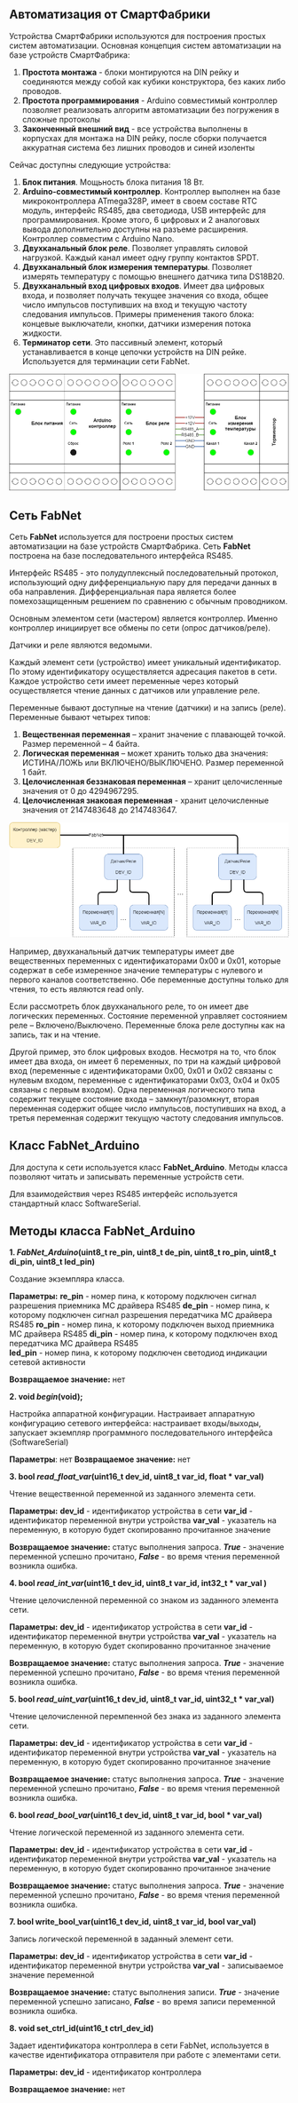 ## Автоматизация от СмартФабрики

Устройства СмартФабрики используются для построения простых систем автоматизации. Основная концепция систем автоматизации на базе устройств СмартФабрика:

1. **Простота монтажа** - блоки монтируются на DIN рейку и соединяются между собой как кубики конструктора, без каких либо проводов.
2. **Простота программирования** - Arduino совместимый контроллер позволяет реализовать алгоритм автоматизации без погружения в сложные протоколы
3. **Законченный внешний вид** - все устройства выполнены в корпусхах для монтажа на DIN рейку, после сборки получается аккуратная система без лишних проводов и синей изоленты  

Сейчас доступны следующие устройства:

1. **Блок питания**. Мощьность блока питания 18 Вт.
2. **Arduino-совместимый контроллер**. Контроллер выполнен на базе микроконтроллера ATmega328P, имеет в своем составе RTC модуль, интерфейс RS485, два светодиода, USB интерфейс для программирования. Кроме этого, 6 цифровых и 2 аналоговых вывода дополнительно доступны на разъеме расширения. Контроллер совместим с Arduino Nano.
3. **Двухканальный блок реле**. Позволяет управлять силовой нагрузкой. Каждый канал имеет одну группу контактов SPDT.
4. **Двухканальный блок измерения температуры**. Позволяет измерять температуру с помощью внешнего датчика типа DS18B20. 
5. **Двухканальный вход цифровых входов**. Имеет два цифровых входа, и позволяет получать текущее значения со входа, общее число импульсов поступивших на вход и текущую частоту следования импульсов. Примеры применения такого блока: концевые выключатели, кнопки, датчики измерения потока жидкости.
6. **Терминатор сети**. Это пассивный элемент, который устанавливается в конце цепочки устройств на DIN рейке. Используется для терминации сети FabNet. 

![Типовая сборка](https://github.com/sdydykin/FabHome_Arduino/blob/main/img/TypicalSetup.png?raw=true)

## Сеть FabNet

Сеть **FabNet** используется для построени простых систем автоматизации на базе устройств СмартФабрика. Сеть **FabNet**  построена на базе последовательного интерфейса RS485. 

Интерфейс RS485 - это полудуплексный последовательный протокол, использующий одну дифференциальную пару для передачи данных в оба направления. Дифференциальная пара является более помехозащищенным решением по сравнению с обычным проводником.

Основным элементом сети (мастером) является контроллер. Именно контроллер инициирует все обмены по сети (опрос датчиков/реле). 

Датчики и реле являются ведомыми.

Каждый элемент сети (устройство) имеет уникальный идентификатор. По этому идентификатору осуществляется адресация пакетов в сети. Каждое устройство сети имеет переменные через который осуществляется чтение данных с датчиков или управление реле.

Переменные бывают доступные на чтение (датчики) и на запись (реле). Переменные бывают четырех типов:

1. **Вещественная переменная** – хранит значение с плавающей точкой. Размер переменной – 4 байта.
2. **Логическая переменная** – может хранить только два значения: ИСТИНА/ЛОЖЬ или ВКЛЮЧЕНО/ВЫКЛЮЧЕНО. Размер переменной 1 байт.
3. **Целочисленная беззнаковая переменная** – хранит целочисленные значения от 0 до 4294967295.
4. **Целочисленная знаковая переменная** - хранит целочисленные значения от 2147483648 до 2147483647.

![Структура сети](https://github.com/sdydykin/FabHome_Arduino/blob/main/img/NetStructure.png?raw=true)

Например, двухканальный датчик температуры имеет две вещественных переменных с идентификаторами 0x00 и 0x01, которые содержат в себе измеренное значение температуры с нулевого и первого каналов соответственно. Обе переменные доступны только для чтения, то есть являются read  only.

Если рассмотреть блок двухканального реле, то он имеет две логических переменных. Состояние переменной управляет состоянием реле – Включено/Выключено. Переменные блока реле доступны как на запись, так и на чтение.

Другой пример, это блок цифровых входов. Несмотря на то, что блок имеет два входа, он имеет 6 переменных, по три на каждый цифровой вход (переменные с идентификаторами 0x00, 0x01 и 0x02 связаны с нулевым входом, переменные с идентификаторами 0x03, 0x04 и 0x05 связаны с первым входом). Одна переменная логического типа содержит текущее состояние входа – замкнут/разомкнут, вторая переменная содержит общее число импульсов, поступивших на вход, а третья переменная содержит текущую частоту следования импульсов.

## Класс FabNet_Arduino

Для доступа к сети используется класс **FabNet_Arduino**. Методы класса позволяют читать и записывать переменные устройств сети.

Для взаимодействия через RS485 интерфейс используется стандартный класс SoftwareSerial. 

## Методы класса FabNet_Arduino

**1. *FabNet_Arduino*(uint8_t  re_pin, uint8_t  de_pin, uint8_t  ro_pin, uint8_t  di_pin, uint8_t  led_pin)**

Создание экземпляра класса. 

**Параметры:**
**re_pin** - номер пина, к которому подключен сигнал разрешения приемника МС драйвера RS485
**de_pin** - номер пина, к которому подключен сигнал разрешения передатчика МС драйвера RS485 
**ro_pin** -  номер пина, к которому подключен выход приемника МС драйвера RS485 
**di_pin** -  номер пина, к которому подключен вход передатчика МС драйвера RS485  
**led_pin** - номер пина, к которому подключен светодиод индикации сетевой активности

**Возвращаемое значение:** нет 

 **2. void  *begin*(void);**
 
Настройка аппаратной конфигурации. Настраивает аппаратную конфигурацию сетевого интерфейса: настраивает входы/выходы, запускает экземпляр программного последовательного интерфейса (SoftwareSerial)

**Параметры**: нет
**Возвращаемое значение:** нет 

**3. bool  *read_float_var*(uint16_t  dev_id, uint8_t  var_id, float  *  var_val)**

Чтение вещественной переменной из заданного элемента сети.

**Параметры:**
**dev_id** - идентификатор устройства в сети
**var_id** - идентификатор переменной внутри устройства
**var_val** - указатель на переменную, в которую будет скопированно прочитанное значение

**Возвращаемое значение:** статус выполнения запроса. ***True*** - значение переменной успешно прочитано, ***False*** - во время чтения переменной возникла ошибка.

**4. bool  *read_int_var*(uint16_t dev_id, uint8_t  var_id, int32_t  * var_val )**

Чтение целочисленной переменной со знаком из заданного элемента сети.

**Параметры:**
**dev_id** - идентификатор устройства в сети
**var_id** - идентификатор переменной внутри устройства
**var_val** - указатель на переменную, в которую будет скопированно прочитанное значение

**Возвращаемое значение:** статус выполнения запроса. ***True*** - значение переменной успешно прочитано, ***False*** - во время чтения переменной возникла ошибка.

**5. bool  *read_uint_var*(uint16_t  dev_id, uint8_t  var_id, uint32_t  *  var_val)**

Чтение целочисленной перемпенной без знака из заданного элемента сети.

**Параметры:**
**dev_id** - идентификатор устройства в сети
**var_id** - идентификатор переменной внутри устройства
**var_val** - указатель на переменную, в которую будет скопированно прочитанное значение

**Возвращаемое значение:** статус выполнения запроса. ***True*** - значение переменной успешно прочитано, ***False*** - во время чтения переменной возникла ошибка.

**6. bool  *read_bool_var*(uint16_t  dev_id, uint8_t  var_id, bool  *  var_val)**

Чтение логической переменной из заданного элемента сети.

**Параметры:**
**dev_id** - идентификатор устройства в сети
**var_id** - идентификатор переменной внутри устройства
**var_val** - указатель на переменную, в которую будет скопированно прочитанное значение

**Возвращаемое значение:** статус выполнения запроса. ***True*** - значение переменной успешно прочитано, ***False*** - во время чтения переменной возникла ошибка.  

**7. bool  write_bool_var(uint16_t  dev_id, uint8_t  var_id, bool  var_val)**

Запись логической переменной в заданный элемент сети.
  
**Параметры:**
**dev_id** - идентификатор устройства в сети
**var_id** - идентификатор переменной внутри устройства
**var_val** - записываемое значение переменной

**Возвращаемое значение:** статус выполнения записи. ***True*** - значение переменной успешно записано, ***False*** - во время записи переменной возникла ошибка.  

**8. void  set_ctrl_id(uint16_t  ctrl_dev_id)**

Задает идентификатора контроллера в сети FabNet, используется в качестве идентификатора отправителя при работе с элементами сети.

**Параметры:**
**dev_id** - идентификатор контроллера

**Возвращаемое значение:** нет 